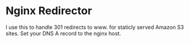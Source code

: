 # Nginx Redirector

I use this to handle 301 redirects to www. for  staticly served Amazon S3 sites.
Set your DNS A record to the nginx host. 
